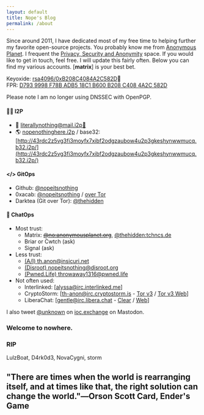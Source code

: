 ```yaml
---
layout: default
title: Nope's Blog
permalink: /about
---
```


Since around 2011, I have dedicated most of my free time to helping further my favorite open-source projects. You probably know me from [Anonymous Planet](https://anonymousplanet.org/). I frequent the [Privacy, Security and Anonymity](https://matrix.to/#/#privacy-security-anonymity:matrix.org) space. If you would like to get in touch, feel free. I will update this fairly often. Below you can find my various accounts. [**matrix**] is your best bet.

Keyoxide: [rsa4096/0xB208C4084A2C582D](https://keyoxide.org/hkp/no%40anonymousplanet.org)🔑  
FPR: [D793 9998 F78B ADB5 18C1 B600 B208 C408 4A2C 582D](/pgp.txt)  

Please note I am no longer using DNSSEC with OpenPGP.

#### 🕵🏻 I2P
- 📧 [literallynothing@mail.i2p](mailto:literallynothing@mail.i2p)[🔑](/pgp.txt)
- 🌎 [nopenothinghere.i2p](http://nopenothinghere.i2p/) / base32: [http://43rdc2z5vg3fi3moyfx7xibf2odgzaubow4u2p3gkeshynwwmucq.b32.i2p/](http://43rdc2z5vg3fi3moyfx7xibf2odgzaubow4u2p3gkeshynwwmucq.b32.i2p/)   


#### </> GitOps  
- Github:
<a rel="me" href="https://github.com/nopeitsnothing">@nopeitsnothing</a>
- 0xacab: <a rel="me" href="https://0xacab.org/nopeitsnothing">@nopeitsnothing</a> / [over Tor](http://wmj5kiic7b6kjplpbvwadnht2nh2qnkbnqtcv3dyvpqtz7ssbssftxid.onion/nopeitsnothing)
- Darktea (Git over Tor): [@thehidden](http://it7otdanqu7ktntxzm427cba6i53w6wlanlh23v5i3siqmos47pzhvyd.onion/thehidden)

#### 💭 ChatOps
- Most trust:  
  - Matrix: [~~@no:anonymousplanet.org~~](https://matrix.to/#/@no:anonymousplanet.org), [@thehidden:tchncs.de](https://matrix.to/#/@thehidden:tchncs.de)
  - Briar or Cwtch (ask)
  - Signal (ask)
- Less trust:  
  - [(A/I) th.anon@insicuri.net](xmpp:th.anon@insicuri.net)  
  - [(Disroot) nopeitsnothing@disroot.org](xmpp:nopeitsnothing@disroot.org)    
  - [(Pwned.Life) throwaway1316@pwned.life](xmpp:throwaway1316@pwned.life)  
- Not often used:  
  - Interlinked: \[[alyssa@irc.interlinked.me](irc://irc.interlinked.me/alyssa)\]
  - CryptoStorm: \[[th-anon@irc.cryptostorm.is](irc://irc.cryptostorm.is/th-anon) - [Tor v3](ircs://stormwio4d5qkewys7ymh5lezxs35qweyomvyeqddcxgkslt3sfltsad.onion:6697/cryptostorm) / [Tor v3 Web](http://stormu36id5e62n2i7kq3v7batuy34dimpijx5euklgl5bwi65eaycyd.onion/chat/)\]  
  - LiberaChat: \[[gentle@irc.libera.chat](irc://irc.libera.chat/) - [Clear](ircs://irc.libera.chat:6697) / [Web](https://web.libera.chat/)\]  

I also tweet <a href="https://ioc.exchange/@unknown">@unknown</a> on [ioc.exchange](https://ioc.exchange) on Mastodon.

### Welcome to nowhere.

### RIP
LulzBoat, D4rk0d3, NovaCygni, storm

## "There are times when the world is rearranging itself, and at times like that, the right solution can change the world."―Orson Scott Card, Ender's Game
